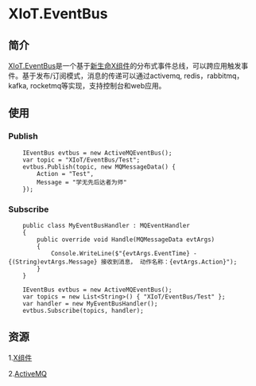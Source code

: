 # XIoT.EventBus
## 简介
[XIoT.EventBus](https://github.com/Xusp/EventBus)是一个基于[新生命X组件](https://github.com/NewLifeX/X)的分布式事件总线，可以跨应用触发事件。基于发布/订阅模式，消息的传递可以通过activemq, redis，rabbitmq，kafka, rocketmq等实现，支持控制台和web应用。

## 使用

### Publish

```
    IEventBus evtbus = new ActiveMQEventBus();
    var topic = "XIoT/EventBus/Test";
    evtbus.Publish(topic, new MQMessageData() {
        Action = "Test",
        Message = "学无先后达者为师"
    });
```

### Subscribe

```
    public class MyEventBusHandler : MQEventHandler
    {
        public override void Handle(MQMessageData evtArgs)
        {
            Console.WriteLine($"{evtArgs.EventTime} - {(String)evtArgs.Message} 接收到消息， 动作名称：{evtArgs.Action}");
        }
    }

    IEventBus evtbus = new ActiveMQEventBus();
    var topics = new List<String>() { "XIoT/EventBus/Test" };
    var handler = new MyEventBusHandler();
    evtbus.Subscribe(topics, handler);
```

## 资源

1.[X组件](https://github.com/NewLifeX/X)

2.[ActiveMQ](http://activemq.apache.org/)
